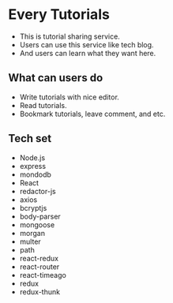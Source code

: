 # Every Tutorials
- This is tutorial sharing service.
- Users can use this service like tech blog.
- And users can learn what they want here.

## What can users do
- Write tutorials with nice editor.
- Read tutorials.
- Bookmark tutorials, leave comment, and etc.

## Tech set
- Node.js
- express
- mondodb
- React
- redactor-js
- axios
- bcryptjs
- body-parser
- mongoose
- morgan
- multer
- path
- react-redux
- react-router
- react-timeago
- redux
- redux-thunk
